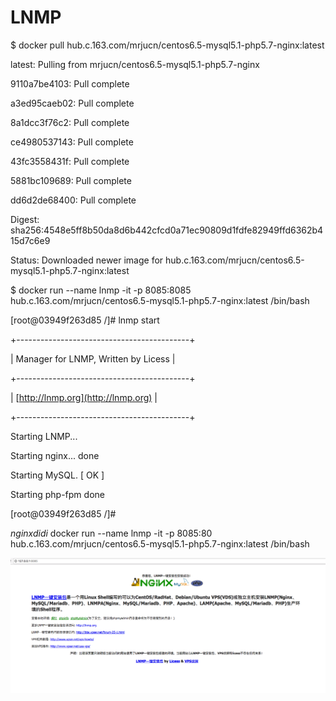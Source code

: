 # LNMP

$    docker pull hub.c.163.com/mrjucn/centos6.5-mysql5.1-php5.7-nginx:latest

latest: Pulling from mrjucn/centos6.5-mysql5.1-php5.7-nginx

9110a7be4103: Pull complete

a3ed95caeb02: Pull complete

8a1dcc3f76c2: Pull complete

ce4980537143: Pull complete

43fc3558431f: Pull complete

5881bc109689: Pull complete

dd6d2de68400: Pull complete

Digest: sha256:4548e5ff8b50da8d6b442cfcd0a71ec90809d1fdfe82949ffd6362b415d7c6e9

Status: Downloaded newer image for hub.c.163.com/mrjucn/centos6.5-mysql5.1-php5.7-nginx:latest

$ docker run --name lnmp -it -p 8085:8085 hub.c.163.com/mrjucn/centos6.5-mysql5.1-php5.7-nginx:latest /bin/bash

\[root@03949f263d85 /\]\# lnmp start

+-------------------------------------------+

\|    Manager for LNMP, Written by Licess    \|

+-------------------------------------------+

\|              [http://lnmp.org](http://lnmp.org)              \|

+-------------------------------------------+

Starting LNMP...

Starting nginx...  done

Starting MySQL.                                            \[  OK  \]

Starting php-fpm  done

\[root@03949f263d85 /\]\#

$nginx didi$ docker run --name lnmp -it -p 8085:80 hub.c.163.com/mrjucn/centos6.5-mysql5.1-php5.7-nginx:latest /bin/bash

![](/assets/importlnmp.png)

